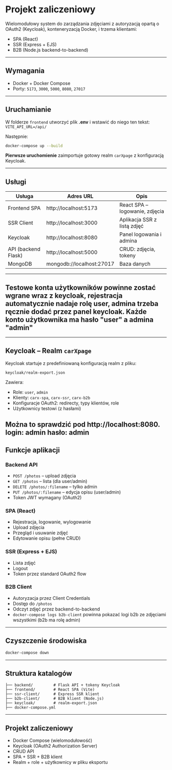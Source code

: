 # Projekt zaliczeniowy

Wielomodułowy system do zarządzania zdjęciami z autoryzacją opartą o OAuth2 (Keycloak), konteneryzacją Docker, i trzema klientami:

- SPA (React)
- SSR (Express + EJS)
- B2B (Node.js backend-to-backend)

---

## Wymagania

- Docker + Docker Compose
- Porty: `5173`, `3000`, `5000`, `8080`, `27017`

---

## Uruchamianie
W folderze `frontend` utworzyć plik **.env** i wstawić do niego ten tekst:
`VITE_API_URL=/api/`

Następnie:


```bash
docker-compose up --build
```

**Pierwsze uruchomienie** zaimportuje gotowy realm `carXpage` z konfiguracją Keycloak.

---

## Usługi

| Usługa               | Adres URL                  | Opis                                |
|----------------------|----------------------------|--------------------------------------|
| Frontend SPA         | http://localhost:5173      | React SPA – logowanie, zdjęcia      |
| SSR Client           | http://localhost:3000      | Aplikacja SSR z listą zdjęć         |
| Keycloak             | http://localhost:8080      | Panel logowania i admina            |
| API (backend Flask)  | http://localhost:5000      | CRUD: zdjęcia, tokeny               |
| MongoDB              | mongodb://localhost:27017  | Baza danych                          |

---

## Testowe konta użytkowników powinne zostać wgrane wraz z keycloak, rejestracja automatycznie nadaje rolę user, admina trzeba ręcznie dodać przez panel keycloak. Każde konto użytkownika ma hasło "user" a admina "admin"

---

## Keycloak – Realm `carXpage`

Keycloak startuje z predefiniowaną konfiguracją realm z pliku:

```
keycloak/realm-export.json
```

Zawiera:
- Role: `user`, `admin`
- Klienty: `carx-spa`, `carx-ssr`, `carx-b2b`
- Konfiguracje OAuth2: redirecty, typy klientów, role
- Użytkownicy testowi (z hasłami)

Można to sprawdzić pod http://localhost:8080.
login: admin
hasło: admin
---

## Funkcje aplikacji

### Backend API
- `POST /photos` – upload zdjęcia
- `GET /photos` – lista (dla user/admin)
- `DELETE /photos/:filename` – tylko admin
- `PUT /photos/:filename` – edycja opisu (user/admin)
- Token JWT wymagany (OAuth2)

### SPA (React)
- Rejestracja, logowanie, wylogowanie
- Upload zdjęcia
- Przegląd i usuwanie zdjęć
- Edytowanie opisu (pełne CRUD)

### SSR (Express + EJS)
- Lista zdjęć
- Logout
- Token przez standard OAuth2 flow

### B2B Client
- Autoryzacja przez Client Credentials
- Dostęp do `/photos`
- Odczyt zdjęć przez backend-to-backend
- `docker-compose logs b2b-client` powinna pokazać logi b2b ze zdjęciami wszystkimi (b2b ma rolę admin)

---

## Czyszczenie środowiska

```bash
docker-compose down
```

---

## Struktura katalogów

```
├── backend/         # Flask API + tokeny Keycloak
├── frontend/        # React SPA (Vite)
├── ssr-client/      # Express SSR klient
├── b2b-client/      # B2B klient (Node.js)
├── keycloak/        # realm-export.json
├── docker-compose.yml
```

---

## Projekt zaliczeniowy

- Docker Compose (wielomodułowość)
- Keycloak (OAuth2 Authorization Server)
- CRUD API
- SPA + SSR + B2B klient
- Realm + role + użytkownicy w pliku eksportu

